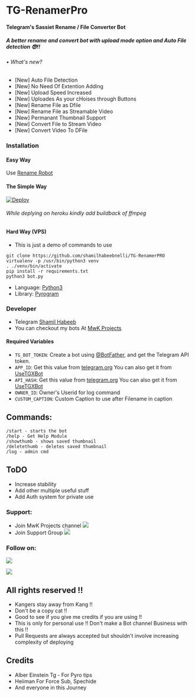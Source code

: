 # TG-RenamerPro

#### Telegram's Sassiet Rename / File Converter Bot
##### A better rename and convert bot with upload mode option and Auto File detection 😎!!

###### • What's new?

- [New] Auto File Detection 
- [New] No Need Of Extention Adding
- [New] Upload Speed Increased
- [New] Uploades As your cHoises through Buttons
- [New] Rename File as Dfile  
- [New] Rename File as Streamable Video
- [New] Permanant Thumbnail Support
- [New] Convert File to Stream Video
- [New] Convert Video To DFile

### Installation

#### Easy Way 
Use [Rename Robot](https://telegram.dog/mwk_renamebot) 

#### The Simple Way
[![Deploy](https://www.herokucdn.com/deploy/button.svg)](https://heroku.com/deploy)

###### While deplying on heroku kindly add buildback of ffmpeg

#### Hard Way (VPS)
* This is just a demo of commands to use

```
git clone https://github.com/shamilhabeebnelli/TG-RenamerPRO
virtualenv -p /usr/bin/python3 venv
. ./venv/bin/activate
pip install -r requirements.txt
python3 bot.py
```

* Language: [Python3](https://www.python.org)
* Library: [Pyrogram](https://docs.pyrogram.org)

### Developer 
* Telegram [Shamil Habeeb](https://t.me/shamilnelli) 
* You can checkout my bots At [MwK Projects](https://t.me/mwklinks)
 

#### Required Variables

* `TG_BOT_TOKEN`: Create a bot using [@BotFather](https://telegram.dog/BotFather), and get the Telegram API token.
* `APP_ID`: Get this value from [telegram.org](https://my.telegram.org/apps)
 You can also get it from [UseTGXBot](https://t.me/UseTGXBot)
* `API_HASH`: Get this value from [telegram.org](https://my.telegram.org/apps)
 You can also get it from [UseTGXBot](https://t.me/UseTGXBot)
* `OWNER_ID`: Owner's Userid for log command
* `CUSTOM_CAPTION`: Custom Caption to use after Filename in caption

## Commands:
```
/start - starts the bot
/help - Get Help Module
/showthumb - shows saved thumbnail
/deletethumb - deletes saved thumbnail
/log - admin cmd 
```
## ToDO
* Increase stability
* Add other multiple useful stuff
* Add Auth system for private use 

### Support:
* Join MwK Projects channel
<a href="https://t.me/mwklinks"><img src="https://img.shields.io/badge/Telegram-2CA5E0?style=for-the-badge&logo=telegram&logoColor=white"></a>
* Join Support Group
<a href="https://t.me/redbullfed"><img src="https://img.shields.io/badge/Telegram-Join%20Telegram%20Group-blue.svg?logo=telegram"></a>

### Follow on:
<p align="left">
<a href="https://github.com/ShamilHabeebnelli"><img src="https://img.shields.io/badge/GitHub-Follow%20on%20GitHub-inactive.svg?logo=github"></a>
</p>
<p align="left">
<a href="https://instagram.com/_shamil.habeeb_"><img src="https://img.shields.io/badge/Instagram-Follow%20on%20Instagram-informational.svg?logo=instagram"></a>
</p>

## All rights reserved !!
* Kangers stay away from Kang !!
* Don't be a copy cat !!
* Good to see if you give me credits if you are using !!
* This is only for personal use !! Don't make a Bot channel Business with this !!
* Pull Requests are always accepted but shouldn't involve increasing complexity of deploying

## Credits 
* Alber Einstein Tg - For Pyro tips
* Heiiman For Force Sub, Spechide
* And everyone in this Journey

